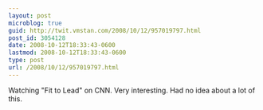 ```yaml
---
layout: post
microblog: true
guid: http://twit.vmstan.com/2008/10/12/957019797.html
post_id: 3054128
date: 2008-10-12T18:33:43-0600
lastmod: 2008-10-12T18:33:43-0600
type: post
url: /2008/10/12/957019797.html
---
```

Watching "Fit to Lead" on CNN. Very interesting. Had no idea about a lot of this.
